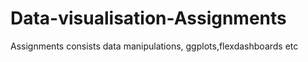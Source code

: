 # Data-visualisation-Assignments
Assignments consists data manipulations, ggplots,flexdashboards etc
